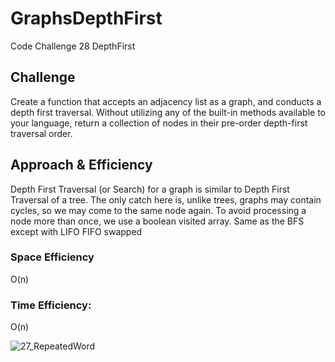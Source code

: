 # GraphsDepthFirst

Code Challenge 28 DepthFirst
## Challenge
Create a function that accepts an adjacency list as a graph, and conducts a depth first traversal. Without utilizing any of the built-in methods available to your language, return a collection of nodes in their pre-order depth-first traversal order.

## Approach & Efficiency
Depth First Traversal (or Search) for a graph is similar to Depth First Traversal of a tree. The only catch here is, unlike trees, graphs may contain cycles, so we may come to the same node again. To avoid processing a node more than once, we use a boolean visited array. Same as the BFS except with LIFO FIFO swapped




### Space Efficiency
O(n)

### Time Efficiency:
O(n)

![27_RepeatedWord](../31_DepthFirst.jpg)